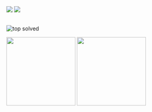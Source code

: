 <div>
  <img src="https://img.shields.io/badge/JAVA-000000?style=for-the-badge&logo=IntelliJ%20IDEA&logoColor=white">
  <img src="https://img.shields.io/badge/Spring-6DB33F?style=for-the-badge&logo=Spring%20Boot&logoColor=white">
</div>
</br>

![top solved](https://topsolved.mayonedev.com/api/boj?handle=sbi06193&row=25)

<p>
  <img height="180em" src="https://github-readme-stats.vercel.app/api?username=redblackblossom&show_icons=true&include_all_commits=true&bg_color=30,e96443,904e95&title_color=fff&text_color=fff">
  <img height="180em" src="https://github-readme-stats.vercel.app/api/top-langs/?username=redblackblossom&layout=compact&bg_color=30,e96443,904e95&title_color=fff&text_color=fff">
</p>
